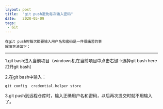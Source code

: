 ```yaml
---
layout: post
title:  "git push避免每次输入密码"
date:   2020-05-09
tags:
 - Git
---
```


	在git push时每次都要输入用户名和密码是一件很痛苦的事
    解决方法如下：
	
<!--more-->


----------------

1.git bash进入当前项目（windows机在当前项目中点击右键->选择git bash here打开git bash）

2.在git bash中输入：

	git config  credential.helper store

3.git push到远程仓库时，输入正确用户名和密码，以后再次提交时就不用输入了。

